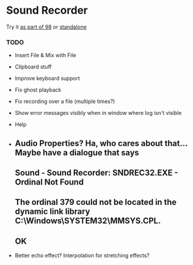 
# Sound Recorder

Try it [as part of 98](http://98.js.org/) or [standalone](http://98.js.org/sound-recorder/)


### TODO

* Insert File &
  Mix with File

* Clipboard stuff

* Improve keyboard support

* Fix ghost playback

* Fix recording over a file
  (multiple times?)

* Show error messages visibly when in window where log isn't visible

* Help

* Audio Properties?
  Ha, who cares about that...
  Maybe have a dialogue that says
    ---------------------------
    Sound - Sound Recorder: SNDREC32.EXE - Ordinal Not Found
    ---------------------------
    The ordinal 379 could not be located in the dynamic link library C:\Windows\SYSTEM32\MMSYS.CPL. 
    ---------------------------
    OK   
    ---------------------------

* Better echo effect?
  Interpolation for stretching effects?
